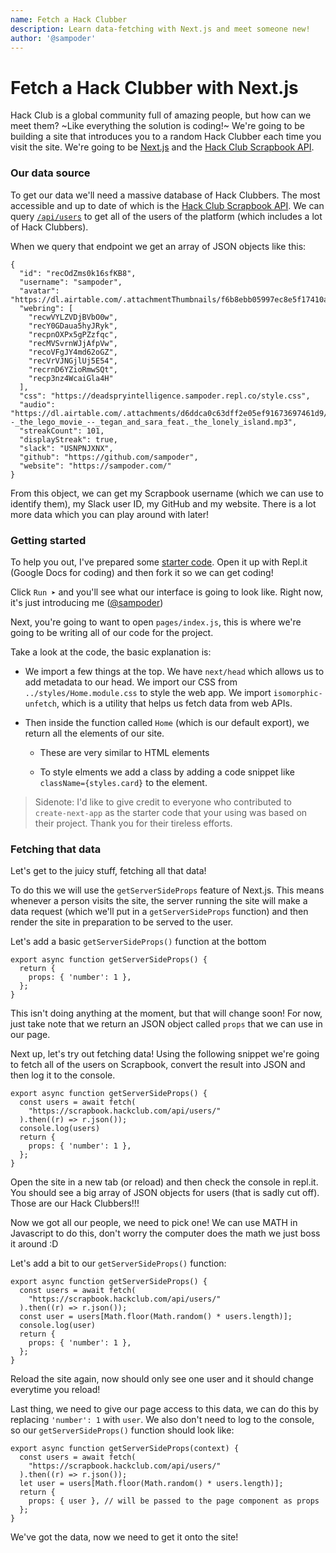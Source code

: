```yaml
---
name: Fetch a Hack Clubber
description: Learn data-fetching with Next.js and meet someone new!
author: '@sampoder'
---
```


# Fetch a Hack Clubber with Next.js

Hack Club is a global community full of amazing people, but how can we meet them? ~Like everything the solution is coding!~ We're going to be building a site that introduces you to a random Hack Clubber each time you visit the site. We're going to be [Next.js](https://nextjs.org) and the [Hack Club Scrapbook API](https://scrapbook.hackclub.com/about/).

### Our data source

To get our data we'll need a massive database of Hack Clubbers. The most accessible and up to date of which is the [Hack Club Scrapbook API](https://scrapbook.hackclub.com/about/). We can query [`/api/users`](https://scrapbook.hackclub.com/api/users) to get all of the users of the platform (which includes a lot of Hack Clubbers). 

When we query that endpoint we get an array of JSON objects like this:

```
{
  "id": "recOdZms0k16sfKB8",
  "username": "sampoder",
  "avatar": "https://dl.airtable.com/.attachmentThumbnails/f6b8ebb05997ec8e5f17410ae338ba7e/8267718d",
  "webring": [
    "recwVYLZVDjBVbO0w",
    "recY0GDaua5hyJRyk",
    "recpnOXPx5gPZzfqc",
    "recMVSvrnWJjAfpVw",
    "recoVFgJY4md62oGZ",
    "recVrVJNGjlUj5E54",
    "recrnD6YZioRmwSQt",
    "recp3nz4WcaiGla4H"
  ],
  "css": "https://deadspryintelligence.sampoder.repl.co/style.css",
  "audio": "https://dl.airtable.com/.attachments/d6ddca0c63dff2e05ef91673697461d9/cceb30f2/everything_is_awesome____--_the_lego_movie_--_tegan_and_sara_feat._the_lonely_island.mp3",
  "streakCount": 101,
  "displayStreak": true,
  "slack": "USNPNJXNX",
  "github": "https://github.com/sampoder",
  "website": "https://sampoder.com/"
}
```

From this object, we can get my Scrapbook username (which we can use to identify them), my Slack user ID, my GitHub and my website. There is a lot more data which you can play around with later!

### Getting started

To help you out, I've prepared some [starter code](https://repl.it/@sampoder/fetchahackclubberstarter). Open it up with Repl.it (Google Docs for coding) and then fork it so we can get coding!

Click `Run ➤` and you'll see what our interface is going to look like. Right now, it's just introducing me ([@sampoder](https://github.com/sampoder))

Next, you're going to want to open `pages/index.js`, this is where we're going to be writing all of our code for the project.

Take a look at the code, the basic explanation is:

* We import a few things at the top. We have `next/head` which allows us to add metadata to our head. We import our CSS from `../styles/Home.module.css` to style the web app. We import `isomorphic-unfetch`, which is a utility that helps us fetch data from web APIs.

* Then inside the function called `Home` (which is our default export), we return all the elements of our site.

  * These are very similar to HTML elements
  
  * To style elments we add a class by adding a code snippet like `className={styles.card}` to the element.
  
> Sidenote: I'd like to give credit to everyone who contributed to `create-next-app` as the starter code that your using was based on their project. Thank you for their tireless efforts.

### Fetching that data

Let's get to the juicy stuff, fetching all that data! 

To do this we will use the `getServerSideProps` feature of Next.js. This means whenever a person visits the site, the server running the site will make a data request (which we'll put in a `getServerSideProps` function) and then render the site in preparation to be served to the user.

Let's add a basic `getServerSideProps()` function at the bottom

```
export async function getServerSideProps() {
  return {
    props: { 'number': 1 },
  };
}
```

This isn't doing anything at the moment, but that will change soon! For now, just take note that we return an JSON object called `props` that we can use in our page.

Next up, let's try out fetching data! Using the following snippet we're going to fetch all of the users on Scrapbook, convert the result into JSON and then log it to the console.

```
export async function getServerSideProps() {
  const users = await fetch(
    "https://scrapbook.hackclub.com/api/users/"
  ).then((r) => r.json());
  console.log(users)
  return {
    props: { 'number': 1 },
  };
}
```

Open the site in a new tab (or reload) and then check the console in repl.it. You should see a big array of JSON objects for users (that is sadly cut off). Those are our Hack Clubbers!!!

Now we got all our people, we need to pick one! We can use MATH in Javascript to do this, don't worry the computer does the math we just boss it around :D

Let's add a bit to our `getServerSideProps()` function:

```
export async function getServerSideProps() {
  const users = await fetch(
    "https://scrapbook.hackclub.com/api/users/"
  ).then((r) => r.json());
  const user = users[Math.floor(Math.random() * users.length)];
  console.log(user)
  return {
    props: { 'number': 1 },
  };
}
```

Reload the site again, now should only see one user and it should change everytime you reload!

Last thing, we need to give our page access to this data, we can do this by replacing `'number': 1` with `user`. We also don't need to log to the console, so our  `getServerSideProps()` function should look like:

```
export async function getServerSideProps(context) {
  const users = await fetch(
    "https://scrapbook.hackclub.com/api/users/"
  ).then((r) => r.json());
  let user = users[Math.floor(Math.random() * users.length)];
  return {
    props: { user }, // will be passed to the page component as props
  };
}
```

We've got the data, now we need to get it onto the site!

